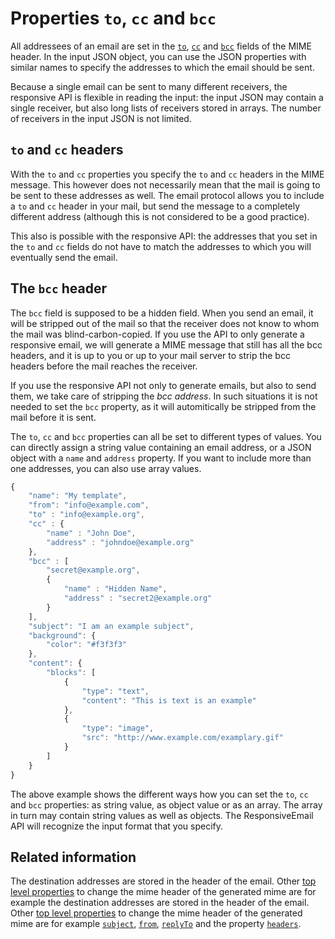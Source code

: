 # Properties `to`, `cc` and `bcc`

All addressees of an email are set in the [`to`](copernica-docs:ResponsiveEmail/json/property-to), [`cc`](copernica-docs:ResponsiveEmail/json/property-cc) and [`bcc`](copernica-docs:ResponsiveEmail/json/property-bcc)
fields of the MIME header. In the input JSON object, you can use the JSON 
properties with similar names to specify the addresses to which the email should 
be sent.

Because a single email can be sent to many different receivers, the responsive 
API is flexible in reading the input: the input JSON may contain a single receiver, 
but also long lists of receivers stored in arrays. The number of receivers in 
the input JSON is not limited.

## `to` and `cc` headers

With the `to` and `cc` properties you specify the `to` and `cc` headers in the 
MIME message. This however does not necessarily mean that the mail is going to 
be sent to these addresses as well. The email protocol allows you to include a 
`to` and `cc` header in your mail, but send the message to a completely different
address (although this is not considered to be a good practice).

This also is possible with the responsive API: the addresses that you set in 
the `to` and `cc` fields do not have to match the addresses to which you will 
eventually send the email.

## The `bcc` header

The `bcc` field is supposed to be a hidden field. When you send an email, it 
will be stripped out of the mail so that the receiver does not know to whom the 
mail was blind-carbon-copied. If you use the API to only generate a responsive 
email, we will generate a MIME message that still has all the bcc headers, and 
it is up to you or up to your mail server to strip the bcc headers before 
the mail reaches the receiver.

If you use the responsive API not only to generate emails, but also to send them,
we take care of stripping the _bcc address_. In such situations it is not needed 
to set the `bcc` property, as it will automitically be stripped from the mail 
before it is sent.

The `to`, `cc` and `bcc` properties can all be set to different types of values.
You can directly assign a string value containing an email address, or a JSON 
object with a `name` and `address` property. If you want to include more than 
one addresses, you can also use array values.

```javascript
{
    "name": "My template",
    "from": "info@example.com",
    "to" : "info@example.org",
    "cc" : {
        "name" : "John Doe",
        "address" : "johndoe@example.org"
    },
    "bcc" : [
        "secret@example.org",
        {
            "name" : "Hidden Name",
            "address" : "secret2@example.org"
        }
    ],
    "subject": "I am an example subject",
    "background": {
        "color": "#f3f3f3"
    },
    "content": {
        "blocks": [
            {
                "type": "text",
                "content": "This is text is an example"
            }, 
            {
                "type": "image",
                "src": "http://www.example.com/examplary.gif"
            }
        ]
    }
}
```


The above example shows the different ways how you can set the `to`, `cc` and `bcc`
properties: as string value, as object value or as an array. The array in turn may
contain string values as well as objects. The ResponsiveEmail API will
recognize the input format that you specify.

## Related information

The destination addresses are stored in the header of the email. Other 
[top level properties](copernica-docs:ResponsiveEmail/json/top-level-properties) 
to change the mime header of the generated mime are for example the destination 
addresses are stored in the header of the email. Other [top level properties](copernica-docs:ResponsiveEmail/json/top-level-properties) 
to change the mime header of the generated mime are for example [`subject`](copernica-docs:ResponsiveEmail/json/property-subject), 
[`from`](copernica-docs:ResponsiveEmail/json/property-from), 
[`replyTo`](copernica-docs:ResponsiveEmail/json/property-reply-to) and 
the property [`headers`](copernica-docs:ResponsiveEmail/json/property-headers).
